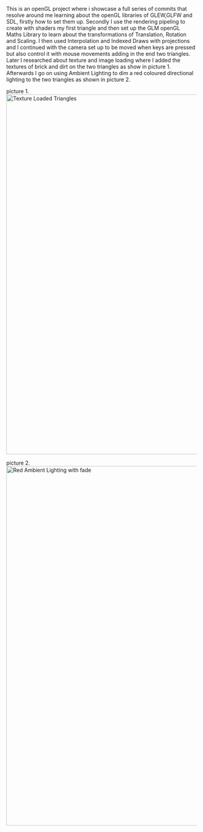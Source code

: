 This is an openGL project where i showcase a full series of commits that resolve around me learning about the openGL libraries of GLEW,GLFW and SDL, firstly how to set them up.
Secondly I use the rendering pipeling to create with shaders my first triangle and then set up the GLM openGL Maths Library to learn about the transformations of Translation, Rotation and Scaling.
I then used Interpolation and Indexed Draws with projections and I continued with the camera set up to be moved when keys are pressed but also control it with mouse movements adding in the end 
two triangles. Later I researched about texture and image loading where I added the textures of brick and dirt on the two triangles as show in picture 1. Afterwards I go on using Ambient Lighting
to dim a red coloured directional lighting to the two triangles as shown in picture 2.

picture 1.
<img width="2247" height="951" alt="Texture Loaded Triangles" src="https://github.com/user-attachments/assets/270a27fc-4e97-4550-ae54-679d9eaa1d20" />


picture 2.
<img width="2250" height="950" alt="Red Ambient Lighting with fade" src="https://github.com/user-attachments/assets/168b4436-6bbd-441b-9e30-751a7bc7dc42" />

